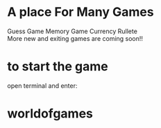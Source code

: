 # A place For Many Games

Guess Game Memory Game Currency Rullete <br/>
More new and exiting games are coming soon!! <br/>

# to start the game <br/>  
open terminal and enter: <br/> 
# worldofgames



